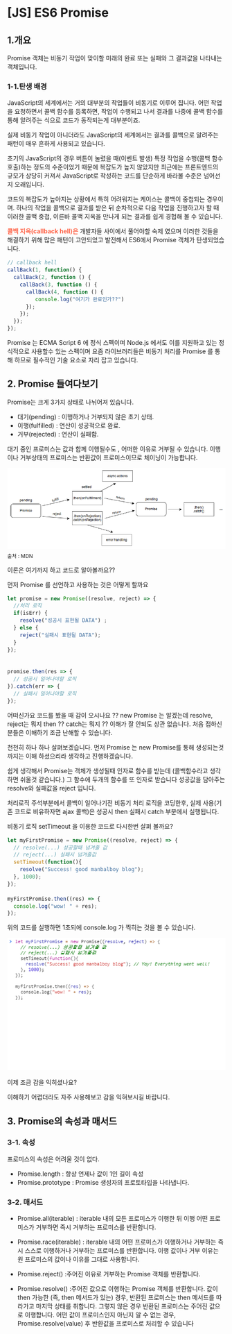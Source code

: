 # [JS] ES6 Promise

## 1.개요
Promise 객체는 비동기 작업이 맞이할 미래의 완료 또는 실패와 그 결과값을 나타내는 객체입니다. 

### 1-1.탄생 배경
JavaScript의 세계에서는 거의 대부분의 작업들이 비동기로 이루어 집니다. 어떤 작업을 요청하면서 콜백 함수를 등록하면, 작업이 수행되고 나서 결과를 나중에 콜백 함수를 통해 알려주는 식으로 코드가 동작되는게 대부분이죠. 

실제 비동기 작업이 아니더라도 JavaScript의 세계에서는 결과를 콜백으로 알려주는 패턴이 매우 흔하게 사용되고 있습니다. 

초기의 JavaScript의 경우 버튼이 눌렸을 때(이벤트 발생) 특정 작업을 수행(콜백 함수 호출)하는 정도의 수준이었기 때문에 복잡도가 높지 않았지만 최근에는 프론트엔드의 규모가 상당히 커져서 JavaScript로 작성하는 코드를 단순하게 바라볼 수준은 넘어선지 오래입니다. 

코드의 복잡도가 높아지는 상황에서 특히 어려워지는 케이스는 콜백이 중첩되는 경우이며. 하나의 작업을 콜백으로 결과를 받은 뒤 순차적으로 다음 작업을 진행하고자 할 때 이러한 콜백 중첩, 이른바 콜백 지옥을 만나게 되는 결과를 쉽게 경헙해 볼 수 있습니다. 

<strong style="color:tomato">콜백 지옥(callback hell)은</strong> 개발자들 사이에서 풀어야할 숙제 였으며 이러한 것들을 해결하기 위해 많은 패턴이 고안되었고 발전해서 ES6에서 Promise 객체가 탄생되었습니다.  


```js
// callback hell
callBack(1, function() {
  callBack(2, function () {
    callBack(3, function () {
      callBack(4, function () {
         console.log("여기가 완료인가??")
      });
    });
  });
});
```

Promise 는 ECMA Script 6 에 정식 스펙이며 Node.js 에서도 이를 지원하고 있는 정식적으로 사용할수 있는 스펙이며 요즘 라이브러리들은 비동기 처리를 Promise 를 통해 하므로 필수적인 기술 요소로 자리 잡고 있습니다. 

## 2. Promise 들여다보기
Promise는 크게 3가지 상태로 나뉘어져 있습니다. 
- 대기(pending) : 이행하거나 거부되지 않은 초기 상태.
- 이행(fulfilled) : 연산이 성공적으로 완료.
- 거부(rejected) : 연산이 실패함.

대기 중인 프로미스는 값과 함께 이행될수도 , 어떠한 이유로 거부될 수 있습니다. 
이행이나 거부상태의 프로미스는 반환값이 프로미스이므로 체이닝이 가능합니다. 


![promise](./img/12.PNG  "promise")
 <sub>출처 : MDN</sub>


이론은 여기까지 하고 코드로 알아볼까요??

먼저 Promise 를 선언하고 사용하는 것은 어떻게 할까요 

```js
let promise = new Promise((resolve, reject) => {
  //처리 로직
  if(isErr) {
    resolve("성공시 표현될 DATA") ;
  } else {
    reject("실패시 표현될 DATA");
  }
});


promise.then(res => {
  // 성공시 일어나야할 로직
}).catch(err => {
  // 실패시 일어나야할 로직
});
```

어떠신가요 코드를 봤을 때 감이 오시나요 ?? new Promise 는 알겠는데 resolve, reject는 뭐지 then ?? catch는 뭐지 ?? 이해가 잘 안되도 상관 없습니다. 처음 접하신 분들은 이해하기 조금 난해할 수 있습니다. 

천천히 하나 하나 살펴보겠습니다. 먼저 Promise 는 new Promise를 통해 생성되는것 까지는 이해 하셨으리라 생각하고 진행하겠습니다. 

쉽게 생각해서 Promise는 객체가 생성될때 인자로 함수를 받는데 (콜백함수라고 생각하면 쉬울것 같습니다.) 그 함수에 두개의 함수를 또 인자로 받습니다 
성공값을 담아주는 resolve와 실패값을 reject 입니다. 

처리로직 주석부분에서 콜백이 일어나기전 비동기 처리 로직을 코딩한후, 
실제 사용(기존 코드로 비유하자면 ajax 콜백)은 성공시 then 실패시 catch 부분에서 실행됩니다.  

비동기 로직 setTimeout 을 이용한 코드로 다시한번 살펴 볼까요? 

```js
let myFirstPromise = new Promise((resolve, reject) => {
  // resolve(...) 성공할때 넘겨줄 값 
  // reject(...) 실패시 넘겨줄값
  setTimeout(function(){
    resolve("Success! good manbalboy blog"); 
  }, 1000);
});

myFirstPromise.then((res) => {
  console.log("wow! " + res);
});
```

위의 코드를 실행하면 1초되에 console.log 가 찍히는 것을 볼 수 있습니다. 

![promise](./img/13.gif  "promise")

이제 조금 감을 익히셨나요?

이해하기 어렵더라도 자주 사용해보고 감을 익혀보시길 바랍니다. 

## 3. Promise의 속성과 매서드
### 3-1. 속성
프로미스의 속성은 어려울 것이 없다. 
- Promise.length : 항상 언제나 값이 1인 길이 속성
- Promise.prototype : Promise 생성자의 프로토타입을 나타냅니다. 

### 3-2. 매서드
- Promise.all(iterable) : iterable 내의 모든 프로미스가 이행한 뒤 이행 어떤 프로미스가 거부하면 즉시 거부하는 프로미스를 반환합니다.

- Promise.race(iterable) : iterable 내의 어떤 프로미스가 이행하거나 거부하는 즉시 스스로 이행하거나 거부하는 프로미스를 반환합니다. 이행 값이나 거부 이유는 원 프로미스의 값이나 이유를 그대로 사용합니다.

- Promise.reject() :주어진 이유로 거부하는 Promise 객체를 반환합니다.

- Promise.resolve() :주어진 값으로 이행하는 Promise 객체를 반환합니다. 값이 then 가능한 (즉, then 메서드가 있는) 경우, 반환된 프로미스는 then 메서드를 따라가고 마지막 상태를 취합니다. 그렇지 않은 경우 반환된 프로미스는 주어진 값으로 이행합니다. 어떤 값이 프로미스인지 아닌지 알 수 없는 경우, Promise.resolve(value) 후 반환값을 프로미스로 처리할 수 있습니다 

